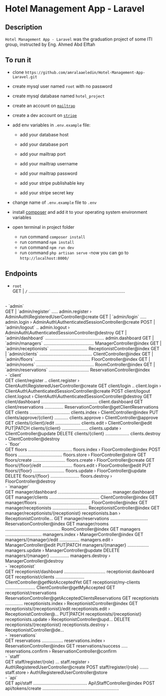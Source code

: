 # Hotel Management App - Laravel

## Description
`Hotel Management App - Laravel` was the graduation project of some ITI group, instructed by Eng. Ahmed Abd Elftah

## To run it
- clone `https://github.com/amralaaeledin/Hotel-Management-App-Laravel.git`
- create mysql user named `root` with no password
- create mysql database named `hotel_project`
- create an account on [`mailtrap`](mailtrap.io) 
- create a dev account on [`stripe`](https://dashboard.stripe.com/register) 
- add env variables in `.env.example` file:
  - add your database host
  - add your database port

  - add your mailtrap port
  - add your mailtrap username
  - add your mailtrap password

  - add your stripe publishable key
  - add your stripe secret key

- change name of `.env.example` file to `.env`
- install [composer](https://getcomposer.org) and add it to your operating system environment variables
- open terminal in project folder
  - run command `composer install` 
  - run command `npm install` 
  - run command `npm run dev` 
  - run command `php artisan serve` 
-now you can go to `http://localhost:8000/` 

## Endpoints
- `root`<br />
GET   |     `/` .............................................................................   
<br />
- `admin` <br />
GET   |     `admin/register` ..... admin.register › AdminAuth\RegisteredUserController@create  
GET   |     `admin/login` ..... admin.login › AdminAuth\AuthenticatedSessionController@create  
POST  |     `admin/logout` .. admin.logout › AdminAuth\AuthenticatedSessionController@destroy  
GET   |     `admin/dashboard` ............................................... admin.dashboard  
GET   |     `admin/managers` ........................................ ManagerController@index  
GET   |     `admin/receptionists` .............................. ReceptionistController@index  
GET   |     `admin/clients` .......................................... ClientController@index  
GET   |     `admin/floors` ............................................ FloorController@index  
GET   |     `admin/rooms` .............................................. RoomController@index  
GET   |     `admin/reservations` ................................ ReservationController@index  
<br />
- `client` <br />
GET        client/register .. client.register › ClientAuth\RegisteredUserController@create  
GET        client/login .. client.login › ClientAuth\AuthenticatedSessionController@create  
POST            client/logout client.logout › ClientAuth\AuthenticatedSessionController@destroy  
GET        client/dashboard ............................................. client.dashboard  
GET        client/reservations ............... ReservationController@getClientReservations  
GET        clients ................................ clients.index › ClientController@index  
PUT             clients/approve/{client} ........... clients.approve › ClientController@approve  
GET        clients/{client}/edit .................... clients.edit › ClientController@edit  
PUT|PATCH       clients/{client} ..................... clients.update › ClientController@update  
DELETE          clients/{client} ................... clients.destroy › ClientController@destroy  
<br />
- `floor` <br />
GET        floors ................................... floors.index › FloorController@index  
POST            floors ................................... floors.store › FloorController@store  
GET        floors/create .......................... floors.create › FloorController@create  
GET        floors/{floor}/edit ........................ floors.edit › FloorController@edit  
PUT             floors/{floor} ......................... floors.update › FloorController@update  
DELETE          floors/{floor} ....................... floors.destroy › FloorController@destroy  
<br />
- `manager` <br />
GET        manager/dashboard ........................................... manager.dashboard  
GET        manager/clients ........................................ ClientController@index  
GET        manager/floors .......................................... FloorController@index  
GET        manager/receptionists ............................ ReceptionistController@index  
GET        manager/receptionists/{receptionist} receptionists.ban › ReceptionistControlle…  
GET        manager/reservations .............................. ReservationController@index  
GET        manager/rooms ............................................ RoomController@index  
GET        managers ............................. managers.index › ManagerController@index  
GET        managers/{manager}/edit ................ managers.edit › ManagerController@edit  
PUT|PATCH       managers/{manager} ................. managers.update › ManagerController@update  
DELETE          managers/{manager} ............... managers.destroy › ManagerController@destroy  
<br />
- `receptionist` <br />
GET        receptionist/dashboard ................................. receptionist.dashboard  
GET        receptionist/clients ....................... ClientController@getNotAcceptedYet  
GET        receptionist/my-clients ........................ ClientController@getMyAccepted  
GET        receptionist/reservations ReservationController@getAcceptedClientsReservations   
GET        receptionists .............. receptionists.index › ReceptionistController@index  
GET        receptionists/{receptionist}/edit receptionists.edit › ReceptionistController@…  
PUT|PATCH       receptionists/{receptionist} receptionists.update › ReceptionistController@upd…  
DELETE          receptionists/{receptionist} receptionists.destroy › ReceptionistController@de…  
<br />
- `reservations` <br />
GET        reservations ................. reservations.index › ReservationController@index  
GET        reservations/success ..... reservations.confirm › ReservationController@confirm  
<br />
- `staff` <br />
GET        staff/register/{role} ... staff.register › Auth\RegisteredUserController@create
POST            staff/register/{role} ....... staff.store › Auth\RegisteredUserController@store
<br />
- `api` <br />
GET        api/staff ........................................... Api\StaffController@index  
POST            api/tokens/create .............................................................  
